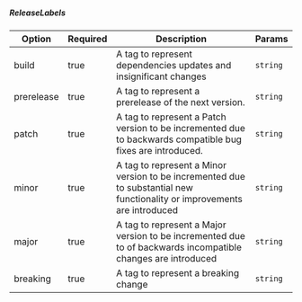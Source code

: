 <!-- @format -->

##### ReleaseLabels

| Option     | Required | Description                                                                                                              | Params   |
| ---------- | -------- | ------------------------------------------------------------------------------------------------------------------------ | -------- |
| build      | true     | A tag to represent dependencies updates and insignificant changes                                                        | `string` |
| prerelease | true     | A tag to represent a prerelease of the next version.                                                                     | `string` |
| patch      | true     | A tag to represent a Patch version to be incremented due to backwards compatible bug fixes are introduced.               | `string` |
| minor      | true     | A tag to represent a Minor version to be incremented due to substantial new functionality or improvements are introduced | `string` |
| major      | true     | A tag to represent a Major version to be incremented due to of backwards incompatible changes are introduced             | `string` |
| breaking   | true     | A tag to represent a breaking change                                                                                     | `string` |
